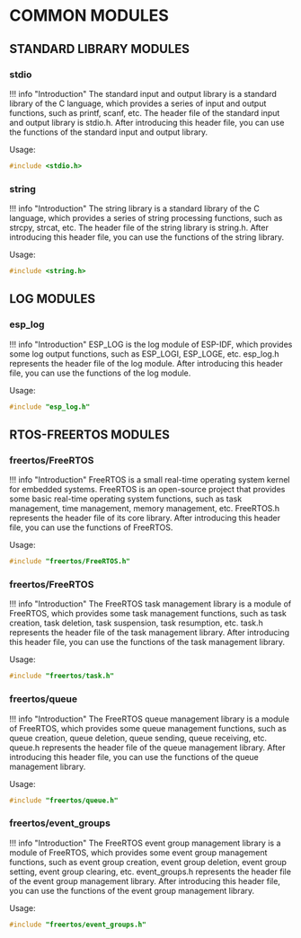 # COMMON MODULES

## STANDARD LIBRARY MODULES

### stdio

!!! info "Introduction"
    The standard input and output library is a standard library of the C language, which provides a series of input and output functions, such as printf, scanf, etc. The header file of the standard input and output library is stdio.h. After introducing this header file, you can use the functions of the standard input and output library.

Usage:

```c
#include <stdio.h>
```

### string

!!! info "Introduction"
    The string library is a standard library of the C language, which provides a series of string processing functions, such as strcpy, strcat, etc. The header file of the string library is string.h. After introducing this header file, you can use the functions of the string library. 

Usage:

```c
#include <string.h>
```

## LOG MODULES

### esp_log

!!! info "Introduction"
    ESP_LOG is the log module of ESP-IDF, which provides some log output functions, such as ESP_LOGI, ESP_LOGE, etc. esp_log.h represents the header file of the log module. After introducing this header file, you can use the functions of the log module.

Usage:

```c
#include "esp_log.h"
```

## RTOS-FREERTOS MODULES

### freertos/FreeRTOS

!!! info "Introduction"
    FreeRTOS is a small real-time operating system kernel for embedded systems. FreeRTOS is an open-source project that provides some basic real-time operating system functions, such as task management, time management, memory management, etc. FreeRTOS.h represents the header file of its core library. After introducing this header file, you can use the functions of FreeRTOS.

Usage:

```c
#include "freertos/FreeRTOS.h"  
```

### freertos/FreeRTOS

!!! info "Introduction"
    The FreeRTOS task management library is a module of FreeRTOS, which provides some task management functions, such as task creation, task deletion, task suspension, task resumption, etc. task.h represents the header file of the task management library. After introducing this header file, you can use the functions of the task management library.

Usage:

```c
#include "freertos/task.h"   
```

### freertos/queue

!!! info "Introduction"
    The FreeRTOS queue management library is a module of FreeRTOS, which provides some queue management functions, such as queue creation, queue deletion, queue sending, queue receiving, etc. queue.h represents the header file of the queue management library. After introducing this header file, you can use the functions of the queue management library.

Usage:

```c
#include "freertos/queue.h"   
```

### freertos/event_groups

!!! info "Introduction"
    The FreeRTOS event group management library is a module of FreeRTOS, which provides some event group management functions, such as event group creation, event group deletion, event group setting, event group clearing, etc. event_groups.h represents the header file of the event group management library. After introducing this header file, you can use the functions of the event group management library.

Usage:

```c
#include "freertos/event_groups.h"   
```
